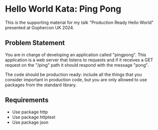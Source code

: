 # Hello World Kata: Ping Pong

This is the supporting material for my talk "Production Ready Hello World" presented at Gophercon UK 2024.

## Problem Statement

You are in charge of developing an application called "pingpong". This application is a web server that listens to requests and if it receives a GET request on the "/ping" path it should respond with the message "pong". 

The code should be production ready: include all the things that you consider important in production code, but you are only allowed to use packages from the standard library.

## Requirements

- Use package http
- Use package httptest
- Use package json